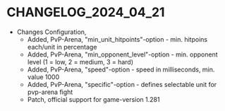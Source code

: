 ﻿# CHANGELOG_2024_04_21

+ Changes Configuration,
  - Added, PvP-Arena, "min_unit_hitpoints"-option - min. hitpoins each/unit in percentage
  - Added, PvP-Arena, "min_opponent_level"-option - min. opponent level (1 = low, 2 = medium, 3 = hard)
  - Added, PvP-Arena, "speed"-option - speed in milliseconds, min. value 1000
  - Added, PvP-Arena, "specific"-option - defines selectable unit for pvp-arena fight
  - Patch, official support for game-version 1.281